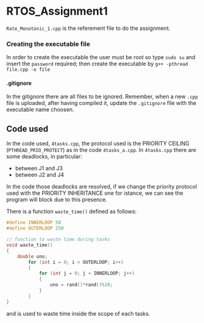 # RTOS_Assignment1

`Rate_Monotonic_1.cpp` is the referement file to do the assignment.

### Creating the executable file
In order to create the executable the user must be root so type `sudo su` and insert the `password` required; then create the executable by `g++ -pthread file.cpp -o file`

#### .gitignore
In the gitignore there are all files to be ignored.
Remember, when a new `.cpp` file is uploaded, after having compiled it, update the `.gitignore` file with the executable name choosen.

## Code used 
In the code used, `4tasks.cpp`, the protocol used is the PRIORITY CEILING (`PTHREAD_PRIO_PROTECT`) as in the code `4tasks_a.cpp`. In `4tasks.cpp` there are some deadlocks, in particular:
* between J1 and J3
* between J2 and J4

In the code those deadlocks are resolved, if we change the priority protocol used with the PRIORITY INHERITANCE one for istance, we can see the program will block due to this presence.

There is a function `waste_time()` defined as follows:
```C++
#define INNERLOOP 50
#define OUTERLOOP 250

// function to waste time during tasks
void waste_time()
{
	double uno;
		for (int i = 0; i < OUTERLOOP; i++)
		{
			for (int j = 0; j < INNERLOOP; j++)
			{
				uno = rand()*rand()%10;
			}
		}
}
```
and is used to waste time inside the scope of each tasks.
